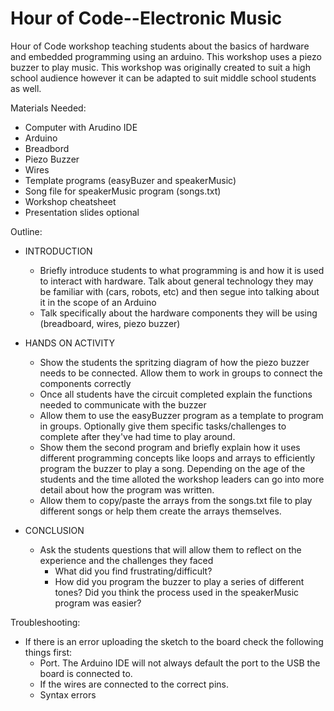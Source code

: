 # Hour of Code--Electronic Music
Hour of Code workshop teaching students about the basics of hardware and embedded programming using an arduino. This workshop uses a piezo buzzer to play music.
This workshop was originally created to suit a high school audience however it can be adapted to suit middle school students as well. 

Materials Needed:
- Computer with Arudino IDE
- Arduino 
- Breadbord
- Piezo Buzzer
- Wires
- Template programs (easyBuzer and speakerMusic)
- Song file for speakerMusic program (songs.txt)
- Workshop cheatsheet
- Presentation slides optional

Outline:
- INTRODUCTION 
	- Briefly introduce students to what programming is and how it is used to interact with hardware. Talk about general technology they may
	be familiar with (cars, robots, etc) and then segue into talking about it in the scope of an Arduino
	- Talk specifically about the hardware components they will be using (breadboard, wires, piezo buzzer)

- HANDS ON ACTIVITY
	- Show the students the spritzing diagram of how the piezo buzzer needs to be connected. Allow them to work in groups to 
	connect the components correctly
	- Once all students have the circuit completed explain the functions needed to communicate with the buzzer
	- Allow them to use the easyBuzzer program as a template to program in groups. Optionally give them specific tasks/challenges
	to complete after they've had time to play around. 
	- Show them the second program and briefly explain how it uses different programming concepts like loops and arrays to 
	efficiently program the buzzer to play a song. Depending on the age of the students and the time alloted the workshop leaders
	can go into more detail about how the program was written. 
	- Allow them to copy/paste the arrays from the songs.txt file to play different songs or help them create the arrays themselves. 

- CONCLUSION
	- Ask the students questions that will allow them to reflect on the experience and the challenges they faced 
		- What did you find frustrating/difficult?
		- How did you program the buzzer to play a series of different tones? Did you think the process used in the speakerMusic
		program was easier?
		

Troubleshooting:

- If there is an error uploading the sketch to the board check the following things first: 
	- Port. The Arduino IDE will not always default the port to the USB the board is connected to.
	- If the wires are connected to the correct pins. 
	- Syntax errors 
